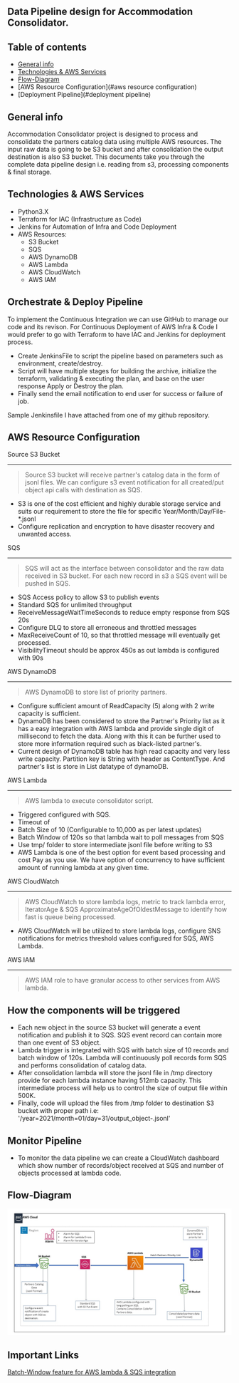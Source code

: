## Data Pipeline design for Accommodation Consolidator.

## Table of contents
* [General info](#general-info)
* [Technologies & AWS Services](#technologies)
* [Flow-Diagram](#flow-diagram)
* [AWS Resource Configuration](#aws resource configuration)
* [Deployment Pipeline](#deployment pipeline)


## General info
Accommodation Consolidator project is designed to process and consolidate the partners catalog data using multiple AWS resources. The
input raw data is going to be S3 bucket and after consolidation the output destination is also S3 bucket.
This documents take you through the complete data pipeline design i.e. reading from s3, processing components & final storage.


## Technologies & AWS Services
* Python3.X
* Terraform for IAC (Infrastructure as Code)
* Jenkins for Automation of Infra and Code Deployment
* AWS Resources:
    * S3 Bucket
    * SQS
    * AWS DynamoDB
    * AWS Lambda
    * AWS CloudWatch
    * AWS IAM
    
 
## Orchestrate & Deploy Pipeline
To implement the Continuous Integration we can use GitHub to manage our code and its revison. 
For Continuous Deployment of AWS Infra & Code I would prefer to go with Terraform to have IAC and Jenkins 
for deployment process.
* Create JenkinsFile to script the pipeline based on parameters such as environment, create/destroy.
* Script will have multiple stages for building the archive,  initialize the terraform, validating & executing the plan,
  and base on the user response Apply or Destroy the plan.
* Finally send the email notification to end user for success or failure of job.

Sample Jenkinsfile I have attached from one of my github repository.

## AWS Resource Configuration

Source S3 Bucket
***
> Source S3 bucket will receive partner's catalog data in the form of jsonl files.
> We can configure s3 event notification for all created/put object api calls with destination as SQS.
* S3 is one of the cost efficient and highly durable storage service and suits our requirement to store the file
for specific Year/Month/Day/File-*.jsonl
* Configure replication and encryption to have disaster recovery and unwanted access. 


SQS
***
> SQS will act as the interface between consolidator and the raw data received in S3 bucket.
> For each new record in s3 a SQS event will be pushed in SQS.
* SQS Access policy to allow S3 to publish events
* Standard SQS for unlimited throughput
* ReceiveMessageWaitTimeSeconds to reduce empty response from SQS 20s
* Configure DLQ to store all erroneous and throttled messages
* MaxReceiveCount of 10, so that throttled message will eventually get processed.
* VisibilityTimeout should be approx 450s as out lambda is configured with 90s


AWS DynamoDB
***
> AWS DynamoDB to store list of priority partners.
* Configure sufficient amount of ReadCapacity (5) along with 2 write capacity is sufficient.
* DynamoDB has been considered to store the Partner's Priority list as it has a easy integration
with AWS lambda and provide single digit of millisecond to fetch the data. Along with this it can 
be further used to store more information required such as black-listed partner's.
* Current design of DynamoDB table has high read capacity and very less write capacity. Partition key is String with 
header as ContentType. And partner's list is store in List datatype of dynamoDB. 


AWS Lambda
***
> AWS lambda to execute consolidator script.
* Triggered configured with SQS.
* Timeout of 
* Batch Size of 10 (Configurable to 10,000 as per latest updates)
* Batch Window of 120s so that lambda wait to poll messages from SQS
* Use tmp/ folder to store intermediate jsonl file before writing to S3
* AWS Lambda is one of the best option for event based processing and cost Pay as you use. We have option of 
concurrency to have sufficient amount of running lambda at any given time.


AWS CloudWatch
***
> AWS CloudWatch to store lambda logs, metric to track lambda error, IteratorAge & SQS
ApproximateAgeOfOldestMessage to identify how fast is queue being processed.
* AWS CloudWatch will be utilized to store lambda logs, configure SNS notifications for metrics threshold values 
configured for SQS, AWS Lambda.


AWS IAM
***
> AWS IAM role to have granular access to other services from AWS lambda.

## How the components will be triggered
* Each new object in the source S3 bucket will generate a event notification and publish it to SQS. SQS event record 
can contain more than one event of S3 object.
* Lambda trigger is integrated with SQS with batch size of 10 records and batch window of 120s. Lambda will continuously
poll records form SQS and performs consolidation of catalog data.
* After consolidation lambda will store the jsonl file in /tmp directory provide for each lambda instance having 512mb
capacity. This intermediate process will help us to control the size of output file within 500K.
* Finally, code will upload the files from /tmp folder to destination S3 bucket with proper path i.e:
'/year=2021/month=01/day=31/output_object-<MICROSECOND>.jsonl'

## Monitor Pipeline
* To monitor the data pipeline we can create a CloudWatch dashboard which show number of records/object received at
SQS and number of objects processed at lambda code. 

## Flow-Diagram
![Data Flow Diagram for Lambda Processor](./data/images/data_flow_diagram.jpg)


## Important Links
[Batch-Window feature for AWS lambda & SQS integration](https://aws.amazon.com/about-aws/whats-new/2020/11/aws-lambda-now-supports-batch-windows-of-up-to-5-minutes-for-functions/)